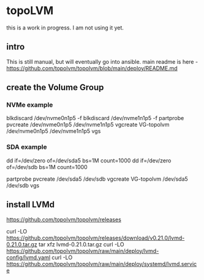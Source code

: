 # topoLVM
this is a work in progress. I am not using it yet.

## intro
This is still manual, but will eventually go into ansible.
main readme is here - https://github.com/topolvm/topolvm/blob/main/deploy/README.md

## create the Volume Group
### NVMe example
blkdiscard /dev/nvme0n1p5 -f
blkdiscard /dev/nvme1n1p5 -f
partprobe
pvcreate /dev/nvme0n1p5 /dev/nvme1n1p5
vgcreate VG-topolvm /dev/nvme0n1p5 /dev/nvme1n1p5
vgs

### SDA example
dd if=/dev/zero of=/dev/sda5 bs=1M count=1000
dd if=/dev/zero of=/dev/sdb bs=1M count=1000

partprobe
pvcreate /dev/sda5 /dev/sdb
vgcreate VG-topolvm /dev/sda5 /dev/sdb
vgs

## install LVMd
https://github.com/topolvm/topolvm/releases

curl -LO https://github.com/topolvm/topolvm/releases/download/v0.21.0/lvmd-0.21.0.tar.gz
tar xfz lvmd-0.21.0.tar.gz
curl -LO https://github.com/topolvm/topolvm/raw/main/deploy/lvmd-config/lvmd.yaml
curl -LO https://github.com/topolvm/topolvm/raw/main/deploy/systemd/lvmd.service